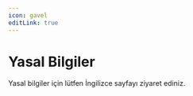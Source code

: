 ```yaml
---
icon: gavel
editLink: true
---
```

# Yasal Bilgiler

Yasal bilgiler için lütfen İngilizce sayfayı ziyaret ediniz.
